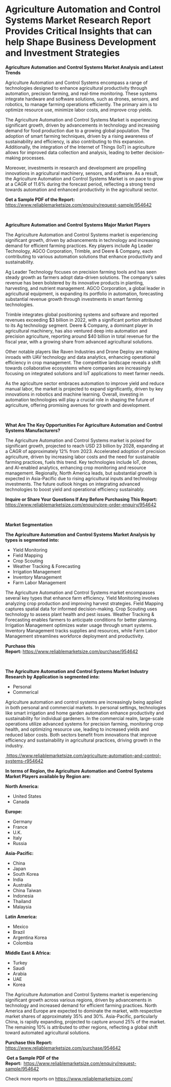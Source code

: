 <p><h1>Agriculture Automation and Control Systems Market Research Report Provides Critical Insights that can help Shape Business Development and Investment Strategies</h1></p><p><strong>Agriculture Automation and Control Systems Market Analysis and Latest Trends</strong></p>
<p><p>Agriculture Automation and Control Systems encompass a range of technologies designed to enhance agricultural productivity through automation, precision farming, and real-time monitoring. These systems integrate hardware and software solutions, such as drones, sensors, and robotics, to manage farming operations efficiently. The primary aim is to optimize resource use, minimize labor costs, and improve crop yields.</p><p>The Agriculture Automation and Control Systems Market is experiencing significant growth, driven by advancements in technology and increasing demand for food production due to a growing global population. The adoption of smart farming techniques, driven by a rising awareness of sustainability and efficiency, is also contributing to this expansion. Additionally, the integration of the Internet of Things (IoT) in agriculture allows for improved data collection and analysis, leading to better decision-making processes.</p><p>Moreover, investments in research and development are propelling innovations in agricultural machinery, sensors, and software. As a result, the Agriculture Automation and Control Systems Market is on pace to grow at a CAGR of 11.6% during the forecast period, reflecting a strong trend towards automation and enhanced productivity in the agricultural sector.</p></p>
<p><strong>Get a Sample PDF of the Report:&nbsp;</strong> <a href="https://www.reliablemarketsize.com/enquiry/request-sample/954642?utm_campaign=3357&utm_medium=2&utm_source=Github&utm_content=ia&utm_term=07032025&utm_id=agriculture-automation-and-control-systems">https://www.reliablemarketsize.com/enquiry/request-sample/954642</a></p>
<p>&nbsp;</p>
<p><strong>Agriculture Automation and Control Systems Major Market Players</strong></p>
<p><p>The Agriculture Automation and Control Systems market is experiencing significant growth, driven by advancements in technology and increasing demand for efficient farming practices. Key players include Ag Leader Technology, AGCO Corporation, Trimble, and Deere & Company, each contributing to various automation solutions that enhance productivity and sustainability.</p><p>Ag Leader Technology focuses on precision farming tools and has seen steady growth as farmers adopt data-driven solutions. The company’s sales revenue has been bolstered by its innovative products in planting, harvesting, and nutrient management. AGCO Corporation, a global leader in agricultural equipment, is expanding its portfolio in automation, forecasting substantial revenue growth through investments in smart farming technologies.</p><p>Trimble integrates global positioning systems and software and reported revenues exceeding $3 billion in 2022, with a significant portion attributed to its Ag technology segment. Deere & Company, a dominant player in agricultural machinery, has also ventured deep into automation and precision agriculture, reporting around $40 billion in total revenue for the fiscal year, with a growing share from advanced agricultural solutions.</p><p>Other notable players like Raven Industries and Drone Deploy are making inroads with UAV technology and data analytics, enhancing operational efficiency in crop management. The competitive landscape reveals a shift towards collaborative ecosystems where companies are increasingly focusing on integrated solutions and IoT applications to meet farmer needs.</p><p>As the agriculture sector embraces automation to improve yield and reduce manual labor, the market is projected to expand significantly, driven by key innovations in robotics and machine learning. Overall, investing in automation technologies will play a crucial role in shaping the future of agriculture, offering promising avenues for growth and development.</p></p>
<p>&nbsp;</p>
<p><strong>What Are The Key Opportunities For Agriculture Automation and Control Systems Manufacturers?</strong></p>
<p><p>The Agriculture Automation and Control Systems market is poised for significant growth, projected to reach USD 23 billion by 2028, expanding at a CAGR of approximately 12% from 2023. Accelerated adoption of precision agriculture, driven by increasing labor costs and the need for sustainable farming practices, fuels this trend. Key technologies include IoT, drones, and AI-enabled analytics, enhancing crop monitoring and resource management. Regionally, North America leads, but substantial growth is expected in Asia-Pacific due to rising agricultural inputs and technology investments. The future outlook hinges on integrating advanced technologies to boost yield and operational efficiency sustainably.</p></p>
<p><strong>Inquire or Share Your Questions If Any Before Purchasing This Report:</strong> <a href="https://www.reliablemarketsize.com/enquiry/pre-order-enquiry/954642?utm_campaign=3357&utm_medium=2&utm_source=Github&utm_content=ia&utm_term=07032025&utm_id=agriculture-automation-and-control-systems">https://www.reliablemarketsize.com/enquiry/pre-order-enquiry/954642</a></p>
<p>&nbsp;</p>
<p><strong>Market Segmentation</strong></p>
<p><strong>The Agriculture Automation and Control Systems Market Analysis by types is segmented into:</strong></p>
<p><ul><li>Yield Monitoring</li><li>Field Mapping</li><li>Crop Scouting</li><li>Weather Tracking & Forecasting</li><li>Irrigation Management</li><li>Inventory Management</li><li>Farm Labor Management</li></ul></p>
<p><p>The Agriculture Automation and Control Systems market encompasses several key types that enhance farm efficiency. Yield Monitoring involves analyzing crop production and improving harvest strategies. Field Mapping captures spatial data for informed decision-making. Crop Scouting uses technology to assess plant health and pest issues. Weather Tracking & Forecasting enables farmers to anticipate conditions for better planning. Irrigation Management optimizes water usage through smart systems. Inventory Management tracks supplies and resources, while Farm Labor Management streamlines workforce deployment and productivity.</p></p>
<p><strong>Purchase this Report:&nbsp;</strong><a href="https://www.reliablemarketsize.com/purchase/954642?utm_campaign=3357&utm_medium=2&utm_source=Github&utm_content=ia&utm_term=07032025&utm_id=agriculture-automation-and-control-systems">https://www.reliablemarketsize.com/purchase/954642</a></p>
<p>&nbsp;</p>
<p><strong>The Agriculture Automation and Control Systems Market Industry Research by Application is segmented into:</strong></p>
<p><ul><li>Personal</li><li>Commerical</li></ul></p>
<p><p>Agriculture automation and control systems are increasingly being applied in both personal and commercial markets. In personal settings, technologies like smart irrigation and home garden automation enhance productivity and sustainability for individual gardeners. In the commercial realm, large-scale operations utilize advanced systems for precision farming, monitoring crop health, and optimizing resource use, leading to increased yields and reduced labor costs. Both sectors benefit from innovations that improve efficiency and sustainability in agricultural practices, driving growth in the industry.</p></p>
<p><a href="https://www.reliablemarketsize.com/agriculture-automation-and-control-systems-r954642?utm_campaign=3357&utm_medium=2&utm_source=Github&utm_content=ia&utm_term=07032025&utm_id=agriculture-automation-and-control-systems">&nbsp;https://www.reliablemarketsize.com/agriculture-automation-and-control-systems-r954642</a></p>
<p><strong>In terms of Region, the Agriculture Automation and Control Systems Market Players available by Region are:</strong></p>
<p>
    <p> <strong> North America: </strong>
        <ul>
            <li>United States</li>
            <li>Canada</li>
        </ul>
        </p> 
    <p> <strong> Europe: </strong>
        <ul>
            <li>Germany</li>
            <li>France</li>
            <li>U.K.</li>
            <li>Italy</li>
            <li>Russia</li>
        </ul>
        </p> 
    <p> <strong> Asia-Pacific: </strong>
        <ul>
            <li>China</li>
            <li>Japan</li>
            <li>South Korea</li>
            <li>India</li>
            <li>Australia</li>
            <li>China Taiwan</li>
            <li>Indonesia</li>
            <li>Thailand</li>
            <li>Malaysia</li>
        </ul>
        </p> 
    <p> <strong> Latin America: </strong>
        <ul>
            <li>Mexico</li>
            <li>Brazil</li>
            <li>Argentina Korea</li>
            <li>Colombia</li>
        </ul>
        </p> 
    <p> <strong> Middle East & Africa: </strong>
        <ul>
            <li>Turkey</li>
            <li>Saudi</li>
            <li>Arabia</li>
            <li>UAE</li>
            <li>Korea</li>
        </ul>
    </p>
    </p>
<p><p>The Agriculture Automation and Control Systems market is experiencing significant growth across various regions, driven by advancements in technology and increased demand for efficient farming practices. North America and Europe are expected to dominate the market, with respective market shares of approximately 35% and 30%. Asia-Pacific, particularly China, is rapidly expanding, projected to capture around 25% of the market. The remaining 10% is attributed to other regions, reflecting a global shift toward automated agricultural solutions.</p></p>
<p><strong>Purchase this Report: </strong><a href="https://www.reliablemarketsize.com/purchase/954642?utm_campaign=3357&utm_medium=2&utm_source=Github&utm_content=ia&utm_term=07032025&utm_id=agriculture-automation-and-control-systems">https://www.reliablemarketsize.com/purchase/954642</a></p>
<p>&nbsp;<strong>Get a Sample PDF of the Report:&nbsp;&nbsp;</strong><a href="https://www.reliablemarketsize.com/enquiry/request-sample/954642?utm_campaign=3357&utm_medium=2&utm_source=Github&utm_content=ia&utm_term=07032025&utm_id=agriculture-automation-and-control-systems">https://www.reliablemarketsize.com/enquiry/request-sample/954642</a></p>
<p><strong></strong></p>
<p>Check more reports on <a href="https://www.reliablemarketsize.com/?utm_campaign=3357&utm_medium=2&utm_source=Github&utm_content=ia&utm_term=07032025&utm_id=agriculture-automation-and-control-systems">https://www.reliablemarketsize.com/</a></p>
